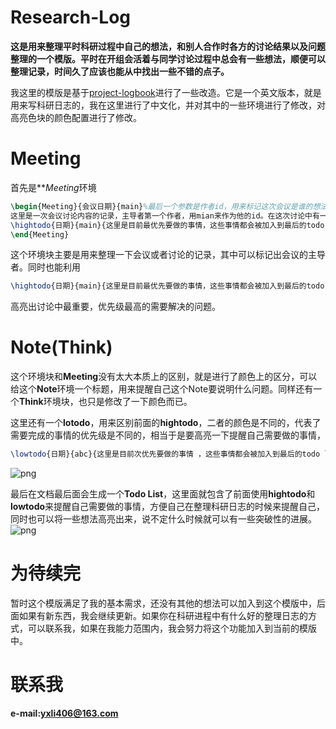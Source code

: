 # Research-Log
**这是用来整理平时科研过程中自己的想法，和别人合作时各方的讨论结果以及问题整理的一个模版。平时在开组会活着与同学讨论过程中总会有一些想法，顺便可以整理记录，时间久了应该也能从中找出一些不错的点子。**

我这里的模版是基于[project-logbook](https://github.com/apalha/project-logbook)进行了一些改造。它是一个英文版本，就是用来写科研日志的，我在这里进行了中文化，并对其中的一些环境进行了修改，对高亮色块的颜色配置进行了修改。

# Meeting
首先是***Meeting*环境
```latex
\begin{Meeting}{会议日期}{main}%最后一个参数是作者id，用来标记这次会议是谁的想法
这里是一次会议讨论内容的记录，主导者第一个作者，用mian来作为他的id。在这次讨论中有一个重要任务先要完成
\hightodo{日期}{main}{这里是目前最优先要做的事情，这些事情都会被加入到最后的todo list 中 }
\end{Meeting}
```
这个环境块主要是用来整理一下会议或者讨论的记录，其中可以标记出会议的主导者。同时也能利用
```latex
\hightodo{日期}{main}{这里是目前最优先要做的事情，这些事情都会被加入到最后的todo list 中 }
```
高亮出讨论中最重要，优先级最高的需要解决的问题。

# Note(Think)
这个环境块和**Meeting**没有太大本质上的区别，就是进行了颜色上的区分，可以给这个**Note**环境一个标题，用来提醒自己这个Note要说明什么问题。同样还有一个**Think**环境块，也只是修改了一下颜色而已。

这里还有一个**lotodo**，用来区别前面的**hightodo**，二者的颜色是不同的，代表了需要完成的事情的优先级是不同的，相当于是要高亮一下提醒自己需要做的事情，
```latex
\lowtodo{日期}{abc}{这里是目前次优先要做的事情 ，这些事情都会被加入到最后的todo list 中}
```
![png](/Research-Log/figures/demo-1.png)

最后在文档最后面会生成一个**Todo List**，这里面就包含了前面使用**hightodo**和**lowtodo**来提醒自己需要做的事情，方便自己在整理科研日志的时候来提醒自己，同时也可以将一些想法高亮出来，说不定什么时候就可以有一些突破性的进展。
![png](/Research-Log/figures/demo-2.png)

# 为待续完
暂时这个模版满足了我的基本需求，还没有其他的想法可以加入到这个模版中，后面如果有新东西，我会继续更新。如果你在科研进程中有什么好的整理日志的方式，可以联系我，如果在我能力范围内，我会努力将这个功能加入到当前的模版中。

# 联系我

**e-mail:yxli406@163.com**

